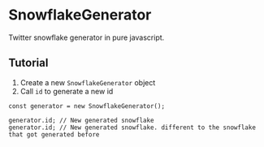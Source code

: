 # SnowflakeGenerator
Twitter snowflake generator in pure javascript.

## Tutorial

1. Create a new `SnowflakeGenerator` object
2. Call `id` to generate a new id

```
const generator = new SnowflakeGenerator();

generator.id; // New generated snowflake
generator.id; // New generated snowflake. different to the snowflake that got generated before
```
